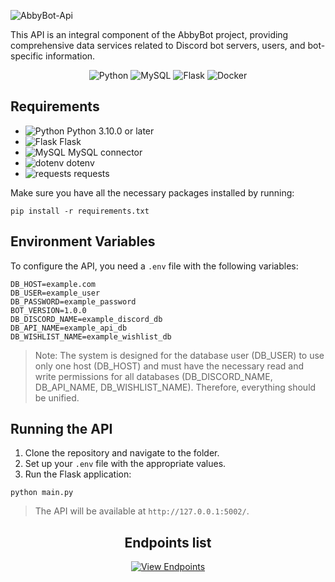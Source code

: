 ![AbbyBot-Api](https://github.com/user-attachments/assets/d17a12fc-bb64-4b7c-88dc-529505f1a5c6)


This API is an integral component of the AbbyBot project, providing comprehensive data services related to Discord bot servers, users, and bot-specific information.

<div align="center">
  <img src="https://img.shields.io/badge/Python-3.10.0+-4caf50?style=flat-square&logo=python&logoColor=white" alt="Python">
  <img src="https://img.shields.io/badge/MySQL-v8.0-ffeb3b?style=flat-square&logo=mysql&logoColor=white" alt="MySQL">
  <img src="https://img.shields.io/badge/Flask-v2.1-2196f3?style=flat-square&logo=flask&logoColor=white" alt="Flask">
  <img src="https://img.shields.io/badge/Docker-dockerfile-4caf50?style=flat-square&logo=docker&logoColor=white" alt="Docker">
  
</div>



## Requirements
- ![Python](https://img.shields.io/badge/Python-3.10.0+-4caf50?style=flat-square&logo=python&logoColor=white) Python 3.10.0 or later
- ![Flask](https://img.shields.io/badge/Flask-2.1-2196f3?style=flat-square&logo=flask&logoColor=white) Flask
- ![MySQL](https://img.shields.io/badge/MySQL-8.0-ffeb3b?style=flat-square&logo=mysql&logoColor=white) MySQL connector
- ![dotenv](https://img.shields.io/badge/dotenv-5.0-4caf50?style=flat-square&logo=dotenv&logoColor=white) dotenv
- ![requests](https://img.shields.io/badge/requests-2.26.0-2196f3?style=flat-square&logo=python&logoColor=white) requests

Make sure you have all the necessary packages installed by running:
```
pip install -r requirements.txt
```

## Environment Variables

To configure the API, you need a `.env` file with the following variables:

```
DB_HOST=example.com
DB_USER=example_user
DB_PASSWORD=example_password
BOT_VERSION=1.0.0
DB_DISCORD_NAME=example_discord_db
DB_API_NAME=example_api_db
DB_WISHLIST_NAME=example_wishlist_db
```
>Note: The system is designed for the database user (DB_USER) to use only one host (DB_HOST) and must have the necessary read and write permissions for all databases (DB_DISCORD_NAME, DB_API_NAME, DB_WISHLIST_NAME). Therefore, everything should be unified.

## Running the API

1. Clone the repository and navigate to the folder.
2. Set up your `.env` file with the appropriate values.
3. Run the Flask application:
```
python main.py
```

> The API will be available at `http://127.0.0.1:5002/`.

<div align="center">

  ## Endpoints list

  <a href="https://api.abbybotproject.com/docs">
    <img src="https://img.shields.io/badge/View%20Endpoints-API%20Docs-4caf50?style=flat-square&logo=read-the-docs&logoColor=white" alt="View Endpoints">
  </a>
</div>